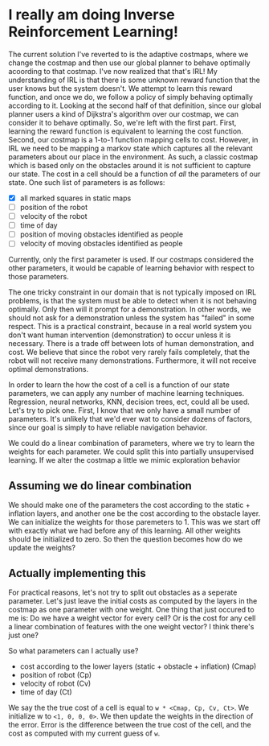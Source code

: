 # I really am doing Inverse Reinforcement Learning!

The current solution I've reverted to is the adaptive costmaps, where we change the costmap and then use our global planner to behave optimally acoording to that costmap. I've now realized that that's IRL! My understanding of IRL is that there is some unknown reward function that the user knows but the system doesn't. We attempt to learn this reward function, and once we do, we follow a policy of simply behaving optimally according to it. Looking at the second half of that definition, since our global planner users a kind of Dijkstra's algorithm over our costmap, we can consider it to behave optimally. So, we're left with the first part. First, learning the reward function is equivalent to learning the cost function. Second, our costmap is a 1-to-1 function mapping cells to cost. However, in IRL we need to be mapping a markov state which captures all the relevant parameters about our place in the environment. As such, a classic costmap which is based only on the obstacles around it is not sufficient to capture our state. The cost in a cell should be a function of *all* the parameters of our state. One such list of parameters is as follows:
 - [X] all marked squares in static maps
 - [ ] position of the robot
 - [ ] velocity of the robot
 - [ ] time of day
 - [ ] position of moving obstacles identified as people
 - [ ] velocity of moving obstacles identified as people

Currently, only the first parameter is used. If our costmaps considered the other parameters, it would be capable of learning behavior with respect to those parameters.

The one tricky constraint in our domain that is not typically imposed on IRL problems, is that the system must be able to detect when it is not behaving optimally. Only then will it prompt for a demonstration. In other words, we should not ask for a demonstration unless the system has "failed" in some respect. This is a practical constraint, because in a real world system you don't want human intervention (demonstration) to occur unless it is necessary. There is a trade off between lots of human demonstration, and cost. We believe that since the robot very rarely fails completely, that the robot will not receive many demonstrations. Furthermore, it will not receive optimal demonstrations.

In order to learn the how the cost of a cell is a function of our state parameters, we can apply any number of machine learning techniques. Regression, neural networks, KNN, decision trees, ect, could all be used. Let's try to pick one. First, I know that we only have a small number of parameters. It's unlikely that we'd ever wat to consider dozens of factors, since our goal is simply to have reliable navigation behavior.

We could do a linear combination of parameters, where we try to learn the weights for each parameter.
We could split this into partially unsupervised learning. If we alter the costmap a little we mimic exploration behavior

## Assuming we do linear combination

We should make one of the parameters the cost according to the static + inflation layers, and another one be the cost according to the obstacle layer. We can initialize the weights for those paremeters to 1. This was we start off with exactly what we had before any of this learning. All other weights should be initialized to zero. So then the question becomes how do we update the weights?

## Actually implementing this

For practical reasons, let's not try to split out obstacles as a seperate parameter. Let's just leave the initial costs as computed by the layers in the costmap as one parameter with one weight. One thing that just occured to me is: Do we have a weight vector for every cell? Or is the cost for any cell a linear combination of features with the one weight vector? I think there's just one?

So what parameters can I actually use?
 - cost according to the lower layers (static + obstacle + inflation) (Cmap)
 - position of robot (Cp)
 - velocity of robot (Cv)
 - time of day (Ct)

We say the the true cost of a cell is equal to `w * <Cmap, Cp, Cv, Ct>`. We initialize w to `<1, 0, 0, 0>`. We then update the weights in the direction of the error. Error is the difference between the true cost of the cell, and the cost as computed with my current guess of `w`.
